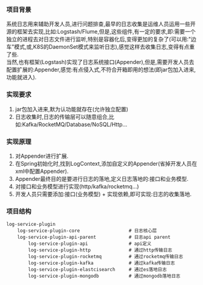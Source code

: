 ### 项目背景
系统日志用来辅助开发人员,进行问题排查,最早的日志收集是运维人员运用一些开源的框架去实现,比如:Logstash/Flume,但是,这些组件,有一定的要求,即:需要一个独立的进程去对日志文件进行监听,特别是容器化后,变得更加的复杂了(可以用:"边车"模式,或,K8S的DaemonSet模式来监听日志),感觉这样去收集日志,变得有点重了些.  
当然,也有框架(Logstash)实现了日志系统接口(Appender),但是,需要开发人员去配置扩展的:Appender,感觉:有点侵入式,不符合开箱即用的想法(即jar包加入进来,功能就进入). 

### 实现要求
1. jar包加入进来,默为认功能就存在(允许独立配置)
2. 日志收集时,日志的传输层可以随意组合,比如:Kafka/RocketMQ/Database/NoSQL/Http...

### 实现原理
1. 对Appender进行扩展.
2. 在Spring初始化时,找到LogContext,添加自定义的Appender(省掉开发人员在xml中配置Appender). 
3. Appender最终目的是要进行日志的落地,定义日志落地的:接口和业务模型. 
4. 对接口和业务模型进行实现(http/kafka/rocketmq...)
5. 开发人员只需要添加:接口(业务模型) + 实现依赖,即可实现:日志的收集落地. 

### 项目结构
```
log-service-plugin
    log-service-plugin-core                  # 日志核心层
    log-service-plugin-api-parent            # 日志api parent
        log-service-plugin-api               # api定义
        log-service-plugin-http              # 通过http传输日志
        log-service-plugin-rocketmq          # 通过rocketmq传输日志
        log-service-plugin-kafka             # 通过kafka传输日志
        log-service-plugin-elastcisearch     # 通过es落地日志
        log-service-plugin-mongodb           # 通过mongodb落地日志
```
